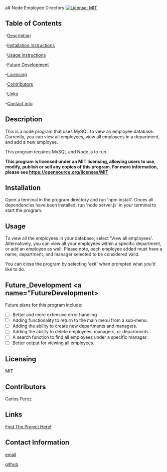 a# Node Employee Directory [![License: MIT](https://img.shields.io/badge/License-MIT-yellow.svg)](https://opensource.org/licenses/MIT)

## Table of Contents 

-[Description](##Description)

-[Installation Instructions](##Install)

-[Usage Instructions](##Usage)

-[Future Development](##Future_Development)

-[Licensing](##License)

-[Contributors](##Contributors)

-[Links](##Links)

-[Contact Info](##Contact)

## Description <a name="Description"></a>

This is a node program that uses MySQL to view an employee database. Currently, you can view all employees, view all employees in a department, and add a new employee.

This program requires MySQL and Node.js to run.

__This program is licensed under an MIT licensing, allowing users to use, modify, publish or sell any copies of this program. For more information, please see https://opensource.org/licenses/MIT__

## Installation <a name="Install"></a>

Open a terminal in the program directory and run 'npm install'. Onces all dependencies have been installed, run 'node server.js' in your terminal to start the program. 
   
## Usage <a name="Usage"></a>

To view all the employees in your database, select 'View all employees'. Alternatively, you can view all your employees within a specific department, or add an employee as well. Please note, each employee added must have a name, department, and manager selected to be considered valid.

You can close the program by selecting 'exit' when prompted what you'd like to do.

## Future_Development <a name="FutureDevelopment></a>

Future plans for this program include:
- [ ] Better and more extensive error handling 
- [ ] Adding functionality to return to the main menu from a sub-menu. 
- [ ] Adding the ability to create new departments and managers. 
- [ ] Adding the ability to delete employees, managers, or departments.
- [ ] A search function to find all employees under a specific manager.
- [ ] Better output for viewing all employees.

## Licensing <a name="License"></a>

MIT
    
## Contributors <a name="Contributors"></a>

Carlos Perez

## Links <a name="Links"></a>

[Find The Project Here!](http://www.github.com/perezcarlos93)

## Contact Information <a name="Contact"></a>


[email](perez.carlos_a@yahoo.com)

[github](http://www.github.com/perezcarlos93)
